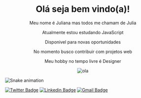 <h1 align="center">Olá seja bem vindo(a)!</h1> 

<div align="center">
 <p> Meu nome é Juliana mas todos me chamam de Julia </p>
 
 <p>Atualmente estou estudando JavaScript</p>
 <p>Disponivel para novas oportunidades</p>
 <p>No momento busco contribuir com projetos web</p>
 <p>Meu hobby no tempo livre é Designer</p>
</div>

<div align="center">
 <img alt="ola" src="https://data.whicdn.com/images/65347585/original.gif">
</div>

 ![Snake animation](https://github.com/juliatangerino/juliatangerino/blob/output/github-contribution-grid-snake.svg)


 [![Twitter Badge](https://img.shields.io/badge/-Juliana%20Tangerino-ff69b4?style=flat-square&logo=Twitter&logoColor=white&link=https://twitter.com/JulianaTangeri1)](https://twitter.com/JulianaTangeri1) 
 [![Linkedin Badge](https://img.shields.io/badge/-Juliana%20Tangerino-ff69b4?style=flat-square&logo=Linkedin&logoColor=white&link=https://www.linkedin.com/in/juliana-tangerino-b52493200/)](https://www.linkedin.com/in/juliana-tangerino-b52493200/) 
 [![Gmail Badge](https://img.shields.io/badge/-Juliana%20Tangerino-ff69b4?style=flat-square&logo=Gmail&logoColor=white&link=mailto:julianatangerino2017@gmail.com)](mailto:julianatangerino2017@gmail.com)

 
